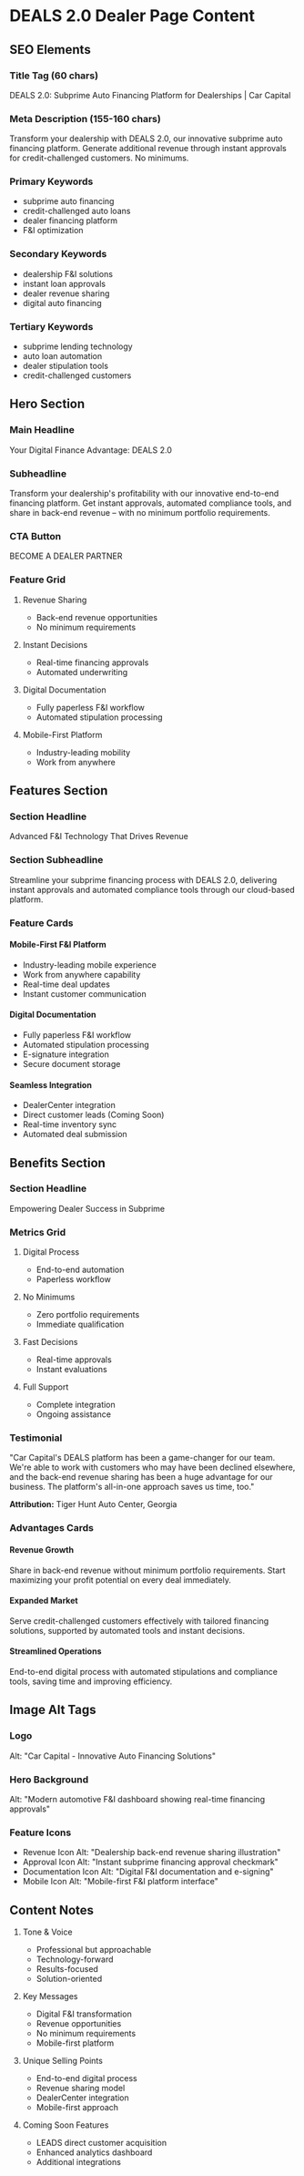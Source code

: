 # DEALS 2.0 Dealer Page Content

## SEO Elements

### Title Tag (60 chars)
DEALS 2.0: Subprime Auto Financing Platform for Dealerships | Car Capital

### Meta Description (155-160 chars)
Transform your dealership with DEALS 2.0, our innovative subprime auto financing platform. Generate additional revenue through instant approvals for credit-challenged customers. No minimums.

### Primary Keywords
- subprime auto financing
- credit-challenged auto loans
- dealer financing platform
- F&I optimization

### Secondary Keywords
- dealership F&I solutions
- instant loan approvals
- dealer revenue sharing
- digital auto financing

### Tertiary Keywords
- subprime lending technology
- auto loan automation
- dealer stipulation tools
- credit-challenged customers

## Hero Section

### Main Headline
Your Digital Finance Advantage: DEALS 2.0

### Subheadline
Transform your dealership's profitability with our innovative end-to-end financing platform. Get instant approvals, automated compliance tools, and share in back-end revenue – with no minimum portfolio requirements.

### CTA Button
BECOME A DEALER PARTNER

### Feature Grid
1. Revenue Sharing
   - Back-end revenue opportunities
   - No minimum requirements

2. Instant Decisions
   - Real-time financing approvals
   - Automated underwriting

3. Digital Documentation
   - Fully paperless F&I workflow
   - Automated stipulation processing

4. Mobile-First Platform
   - Industry-leading mobility
   - Work from anywhere

## Features Section

### Section Headline
Advanced F&I Technology That Drives Revenue

### Section Subheadline
Streamline your subprime financing process with DEALS 2.0, delivering instant approvals and automated compliance tools through our cloud-based platform.

### Feature Cards

#### Mobile-First F&I Platform
- Industry-leading mobile experience
- Work from anywhere capability
- Real-time deal updates
- Instant customer communication

#### Digital Documentation
- Fully paperless F&I workflow
- Automated stipulation processing
- E-signature integration
- Secure document storage

#### Seamless Integration
- DealerCenter integration
- Direct customer leads (Coming Soon)
- Real-time inventory sync
- Automated deal submission

## Benefits Section

### Section Headline
Empowering Dealer Success in Subprime

### Metrics Grid
1. Digital Process
   - End-to-end automation
   - Paperless workflow

2. No Minimums
   - Zero portfolio requirements
   - Immediate qualification

3. Fast Decisions
   - Real-time approvals
   - Instant evaluations

4. Full Support
   - Complete integration
   - Ongoing assistance

### Testimonial
"Car Capital's DEALS platform has been a game-changer for our team. We're able to work with customers who may have been declined elsewhere, and the back-end revenue sharing has been a huge advantage for our business. The platform's all-in-one approach saves us time, too."

**Attribution:** Tiger Hunt Auto Center, Georgia

### Advantages Cards

#### Revenue Growth
Share in back-end revenue without minimum portfolio requirements. Start maximizing your profit potential on every deal immediately.

#### Expanded Market
Serve credit-challenged customers effectively with tailored financing solutions, supported by automated tools and instant decisions.

#### Streamlined Operations
End-to-end digital process with automated stipulations and compliance tools, saving time and improving efficiency.

## Image Alt Tags

### Logo
Alt: "Car Capital - Innovative Auto Financing Solutions"

### Hero Background
Alt: "Modern automotive F&I dashboard showing real-time financing approvals"

### Feature Icons
- Revenue Icon Alt: "Dealership back-end revenue sharing illustration"
- Approval Icon Alt: "Instant subprime financing approval checkmark"
- Documentation Icon Alt: "Digital F&I documentation and e-signing"
- Mobile Icon Alt: "Mobile-first F&I platform interface"

## Content Notes

1. Tone & Voice
   - Professional but approachable
   - Technology-forward
   - Results-focused
   - Solution-oriented

2. Key Messages
   - Digital F&I transformation
   - Revenue opportunities
   - No minimum requirements
   - Mobile-first platform

3. Unique Selling Points
   - End-to-end digital process
   - Revenue sharing model
   - DealerCenter integration
   - Mobile-first approach

4. Coming Soon Features
   - LEADS direct customer acquisition
   - Enhanced analytics dashboard
   - Additional integrations
